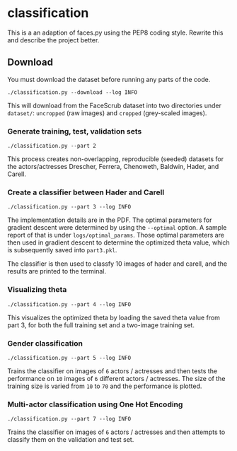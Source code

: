 # classification

This is a an adaption of faces.py using the PEP8 coding style.  Rewrite this and describe the project better.

## Download

You must download the dataset before running any parts of the code.

```
./classification.py --download --log INFO 
```

This will download from the FaceScrub dataset into two directories under `dataset/`: `uncropped` (raw images) and `cropped` (grey-scaled images).

### Generate training, test, validation sets

```
./classification.py --part 2
```
This process creates non-overlapping, reproducible (seeded) datasets for the actors/actresses Drescher, Ferrera, Chenoweth, Baldwin, Hader, and Carell.

### Create a classifier between Hader and Carell
```
./classification.py --part 3 --log INFO
```
The implementation details are in the PDF. The optimal parameters for gradient descent were determined by using the `--optimal` option. A sample report of that is under `logs/optimal_params`. Those optimal parameters are then used in gradient descent to determine the optimized theta value, which is subsequently saved into `part3.pkl`.  

The classifier is then used to classfy 10 images of hader and carell, and the results are printed to the terminal.

### Visualizing theta
```
./classification.py --part 4 --log INFO
```
This visualizes the optimized theta by loading the saved theta value from part 3, for both the full training set and a two-image training set.

### Gender classification
```
./classification.py --part 5 --log INFO
```
Trains the classifier on images of `6` actors / actresses and then tests the performance on `10` images of `6` different actors / actresses. The size of the training size is varied from `10` to `70` and the performance is plotted.

### Multi-actor classification using One Hot Encoding
```
./classification.py --part 7 --log INFO
```
Trains the classifier on images of `6` actors / actresses and then attempts to classify them on the validation and test set.





